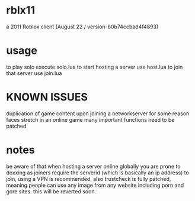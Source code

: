 # rblx11
 a 2011 Roblox client (August 22 / version-b0b74ccbad4f4893)

# usage
 to play solo execute solo.lua
 to start hosting a server use host.lua
 to join that server use join.lua


# KNOWN ISSUES
 duplication of game content upon joining a networkserver
 for some reason faces stretch in an online game
 many important functions need to be patched

# notes
 be aware of that when hosting a server online globally you are prone to doxxing as joiners require the serverid (which is basically an ip address) to join, using a VPN is recommended. 
 also trustcheck is fully patched, meaning people can use any image from any website including porn and gore sites. this will be reverted soon.
